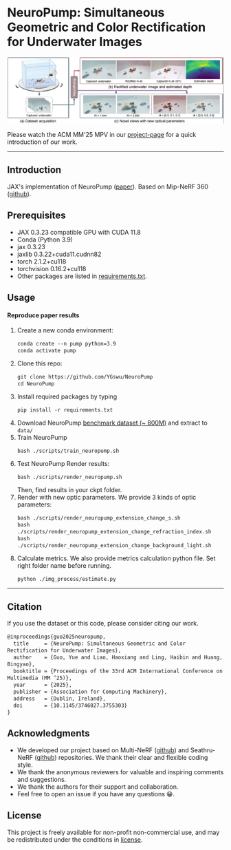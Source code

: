 # NeuroPump: Simultaneous Geometric and Color Rectification for Underwater Images

<p align="center">
  <img src='doc/teaser.png'>
</p>

Please watch the ACM MM'25 MPV in our [project-page][4] for a quick introduction of our work.

---
## Introduction

JAX's implementation of NeuroPump ([paper][5]). Based on Mip-NeRF 360 ([github][3]).

## Prerequisites

* JAX 0.3.23 compatible GPU with CUDA 11.8
* Conda (Python 3.9)
* jax 0.3.23
* jaxlib 0.3.22+cuda11.cudnn82
* torch 2.1.2+cu118
* torchvision 0.16.2+cu118
* Other packages are listed in [requirements.txt](requirements.txt).

## Usage

#### Reproduce paper results

1. Create a new conda environment:
   ```
   conda create --n pump python=3.9
   conda activate pump
   ```
2. Clone this repo:
   ```
   git clone https://github.com/YGswu/NeuroPump
   cd NeuroPump
   ```
3. Install required packages by typing
   ```
   pip install -r requirements.txt
   ```
4. Download NeuroPump [benchmark dataset (~ 800M)][1] and extract to `data/`
5. Train NeuroPump
   ```
   bash ./scripts/train_neuropump.sh
   ```
6. Test NeuroPump
   Render results:
   ```
   bash ./scripts/render_neuropump.sh
   ```
   Then, find results in your ckpt folder.
7. Render with new optic parameters. We provide 3 kinds of optic parameters: 
   ```
   bash ./scripts/render_neuropump_extension_change_s.sh
   bash ./scripts/render_neuropump_extension_change_refraction_index.sh
   bash ./scripts/render_neuropump_extension_change_background_light.sh
   ```
8. Calculate metrics. We also provide metrics calculation python file. Set right folder name before running.
   ```
   python ./img_process/estimate.py
   ```


---

## Citation

If you use the dataset or this code, please consider citing our work.
```
@inproceedings{guo2025neuropump,
  title     = {NeuroPump: Simultaneous Geometric and Color Rectification for Underwater Images},
  author    = {Guo, Yue and Liao, Haoxiang and Ling, Haibin and Huang, Bingyao},
  booktitle = {Proceedings of the 33rd ACM International Conference on Multimedia (MM ’25)},
  year      = {2025},
  publisher = {Association for Computing Machinery},
  address   = {Dublin, Ireland},
  doi       = {10.1145/3746027.3755303}
}
```


## Acknowledgments

- We developed our project based on Multi-NeRF ([github][3]) and Seathru-NeRF ([github][2]) repositories. We thank their clear and flexible coding style.
- We thank the anonymous reviewers for valuable and inspiring comments and suggestions.
- We thank the authors for their support and collaboration.
- Feel free to open an issue if you have any questions 😁.

## License

This project is freely available for non-profit non-commercial use, and may be redistributed under the conditions in [license](LICENSE).

[1]: https://drive.google.com/file/d/1PBMKolmDQgwf3UG0Nc6kkw8S1GmGEZJR/view?usp=sharing
[2]: https://github.com/deborahLevy130/seathru_NeRF
[3]: https://github.com/google-research/multinerf
[4]: https://ygswu.github.io/NeuroPump.github.io/
[5]: https://arxiv.org/pdf/2412.15890
